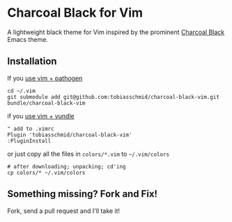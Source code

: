 Charcoal Black for Vim
==================

A lightweight black theme for Vim inspired by the prominent [Charcoal Black](http://gnuemacscolorthemetest.googlecode.com/svn/html/charcoal-black-c.html) Emacs
theme.

Installation
------------

If you [use vim +
pathogen](http://vimcasts.org/episodes/synchronizing-plugins-with-git-submodules-and-pathogen/)

    cd ~/.vim
    git submodule add git@github.com:tobiasschmid/charcoal-black-vim.git bundle/charcoal-black-vim

if you [use vim + vundle](https://github.com/gmarik/vundle)

    " add to .vimrc
    Plugin 'tobiasschmid/charcoal-black-vim'
    :PluginInstall

or just copy all the files in `colors/*.vim` to
  `~/.vim/colors`

    # after downloading; unpacking; cd'ing
    cp colors/* ~/.vim/colors

Something missing? Fork and Fix!
------------------------

Fork, send a pull request and I'll take it!

